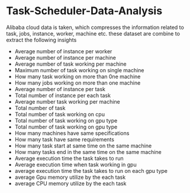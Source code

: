 # Task-Scheduler-Data-Analysis
Alibaba cloud data is taken, which compresses the information related to task, jobs, instance, worker, machine etc. these dataset are combine to extract the following insights
- Average number of instance per worker
- Average number of instance per machine
- Average number of task working per machine
- Maximum number of task working on single machine
- How many task working on more than 0ne machine
- How many jobs working on more than one machine
- Average number of instance per task
- Total number of instance per each task
- Average number task working per machine
- Total number of task
- Total number of task working on cpu
- Total number of task working on gpu type
- Total number of task working on gpu type
- How many machines have same specifications
- How many task have same requirements
- How many task start at same time on the same machine
- How many tasks end in the same time on the same machine
- Average execution time the task takes to run
- Average execution time when task working in gpu
- average execution time the task takes to run on each gpu type
- average Gpu memory utilize by the each task
- average CPU memory utilize by the each task
